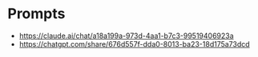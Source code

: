 # Prompts
- https://claude.ai/chat/a18a199a-973d-4aa1-b7c3-99519406923a
- https://chatgpt.com/share/676d557f-dda0-8013-ba23-18d175a73dcd
